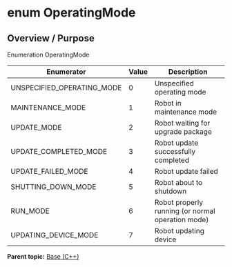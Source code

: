# enum OperatingMode

## Overview / Purpose

Enumeration OperatingMode

|Enumerator|Value|Description|
|----------|-----|-----------|
|UNSPECIFIED\_OPERATING\_MODE|0|Unspecified operating mode|
|MAINTENANCE\_MODE|1|Robot in maintenance mode|
|UPDATE\_MODE|2|Robot waiting for upgrade package|
|UPDATE\_COMPLETED\_MODE|3|Robot update successfully completed|
|UPDATE\_FAILED\_MODE|4|Robot update failed|
|SHUTTING\_DOWN\_MODE|5|Robot about to shutdown|
|RUN\_MODE|6|Robot properly running \(or normal operation mode\)|
|UPDATING\_DEVICE\_MODE|7|Robot updating device|

**Parent topic:** [Base \(C++\)](../../summary_pages/Base.md)

